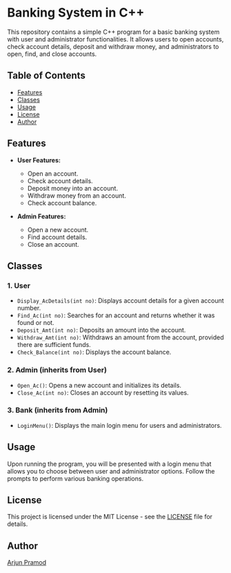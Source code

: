 # Banking System in C++

This repository contains a simple C++ program for a basic banking system with user and administrator functionalities. It allows users to open accounts, check account details, deposit and withdraw money, and administrators to open, find, and close accounts.

## Table of Contents

- [Features](#features)
- [Classes](#classes)
- [Usage](#usage)
- [License](#license)
- [Author](#author)

## Features

- **User Features:**
  - Open an account.
  - Check account details.
  - Deposit money into an account.
  - Withdraw money from an account.
  - Check account balance.

- **Admin Features:**
  - Open a new account.
  - Find account details.
  - Close an account.

## Classes

### 1. User

- `Display_AcDetails(int no)`: Displays account details for a given account number.
- `Find_Ac(int no)`: Searches for an account and returns whether it was found or not.
- `Deposit_Amt(int no)`: Deposits an amount into the account.
- `Withdraw_Amt(int no)`: Withdraws an amount from the account, provided there are sufficient funds.
- `Check_Balance(int no)`: Displays the account balance.

### 2. Admin (inherits from User)

- `Open_Ac()`: Opens a new account and initializes its details.
- `Close_Ac(int no)`: Closes an account by resetting its values.

### 3. Bank (inherits from Admin)

- `LoginMenu()`: Displays the main login menu for users and administrators.

## Usage

Upon running the program, you will be presented with a login menu that allows you to choose between user and administrator options. Follow the prompts to perform various banking operations.

## License

This project is licensed under the MIT License - see the [LICENSE](https://github.com/ArjunPramod/Banking-System-CPP/blob/main/LICENSE) file for details.

## Author

[Arjun Pramod](https://github.com/ArjunPramod)